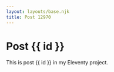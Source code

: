 ```yaml
---
layout: layouts/base.njk
title: Post 12970
---
```


# Post {{ id }}

This is post {{ id }} in my Eleventy project.
